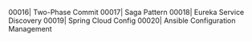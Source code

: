 00016| Two-Phase Commit
00017| Saga Pattern
00018| Eureka Service Discovery
00019| Spring Cloud Config
00020| Ansible Configuration Management